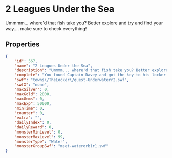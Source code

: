 # 2 Leagues Under the Sea

Ummmm... where'd that fish take you? Better explore and try and find your way.... make sure to check everything!

## Properties

```json
{
    "id": 567,
    "name": "2 Leagues Under the Sea",
    "description": "Ummmm... where'd that fish take you? Better explore and try and find your way.... make sure to check everything!",
    "complete": "You found Captain Davey and got the key to his locker! You're just not sure where his locker is... or what's in it.",
    "swf": "towns\/TheLocker\/quest-Underwaterr2.swf",
    "swfX": "none",
    "maxSilver": 0,
    "maxGold": 2000,
    "maxGems": 0,
    "maxExp": 50000,
    "minTime": 0,
    "counter": 0,
    "extra": "",
    "dailyIndex": 0,
    "dailyReward": 0,
    "monsterMinLevel": 0,
    "monsterMaxLevel": 99,
    "monsterType": "Water",
    "monsterGroupSwf": "mset-waterorb1r1.swf"
}
```

